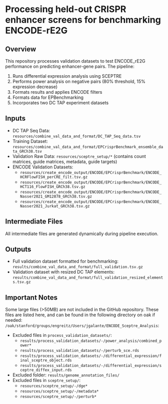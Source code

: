 # Processing held-out CRISPR enhancer screens for benchmarking ENCODE-rE2G

## Overview
This repository processes validation datasets to test ENCODE_rE2G performance on predicting enhancer-gene pairs. The pipeline:
1. Runs differential expression analysis using SCEPTRE
2. Performs power analysis on negative pairs (80% threshold, 15% expression decrease)
3. Formats results and applies ENCODE filters
4. Formats data for EPBenchmarking
5. Incorporates two DC TAP experiment datasets

## Inputs
- DC TAP Seq Data: `resources/combine_val_data_and_format/DC_TAP_Seq_data.tsv`
- Training Dataset: `resources/combine_val_data_and_format/EPCrisprBenchmark_ensemble_data_GRCh38.tsv`
- Validation Raw Data: `resources/sceptre_setup/*` (contains count matrices, guide matrices, metadata, guide targets)
- ENCODE Validation Datasets:
  - `resources/create_encode_output/ENCODE/EPCrisprBenchmark/ENCODE_HCRFlowFISH_perCRE_filt.tsv.gz`
  - `resources/create_encode_output/ENCODE/EPCrisprBenchmark/ENCODE_HCT116_FlowFISH_GRCh38.tsv.gz`
  - `resources/create_encode_output/ENCODE/EPCrisprBenchmark/ENCODE_Nasser2021_GM12878_GRCh38.tsv.gz`
  - `resources/create_encode_output/ENCODE/EPCrisprBenchmark/ENCODE_Nasser2021_Jurkat_GRCh38.tsv.gz`

## Intermediate Files
All intermediate files are generated dynamically during pipeline execution.

## Outputs
- Full validation dataset formatted for benchmarking:
  `results/combine_val_data_and_format/full_validation.tsv.gz`
- Validation dataset with resized DC TAP elements:
  `results/combine_val_data_and_format/full_validation_resized_elements.tsv.gz`

## Important Notes
Some large files (>50MB) are not included in the GitHub repository. These files are listed here, and can be found in the following directory on oak if needed: `/oak/stanford/groups/engreitz/Users/jgalante/ENCODE_Sceptre_Analysis`:

- Excluded files in `process_validation_datasets/`:
  - `results/process_validation_datasets/-/power_analysis/combined_power*`
  - `results/process_validation_datasets/-/perturb_sce.rds`
  - `results/process_validation_datasets/-/differential_expression/final_sceptre_object.rds`
  - `results/process_validation_datasets/-/differential_expression/sceptre_diffex_input.rds`
- Excluded folder: `results/genome_annotation_files/`
- Excluded files in `sceptre_setup/`:
  - `resources/sceptre_setup/-/dge*`
  - `resources/sceptre_setup/-/metadata*`
  - `resources/sceptre_setup/-/perturb*`
